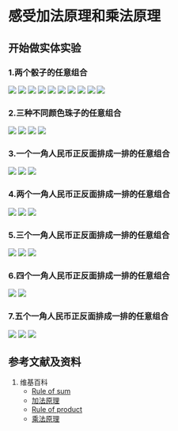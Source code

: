 # 感受加法原理和乘法原理

## 开始做实体实验

### 1.两个骰子的任意组合
![](/images/概率/排列和组合/感受加法原理和乘法原理/1a1.jpg)
![](/images/概率/排列和组合/感受加法原理和乘法原理/1a2.jpg)
![](/images/概率/排列和组合/感受加法原理和乘法原理/1a3.jpg)
![](/images/概率/排列和组合/感受加法原理和乘法原理/1a4.jpg)
![](/images/概率/排列和组合/感受加法原理和乘法原理/1a5.jpg)
![](/images/概率/排列和组合/感受加法原理和乘法原理/1a6.jpg)
![](/images/概率/排列和组合/感受加法原理和乘法原理/1a7.jpg)
![](/images/概率/排列和组合/感受加法原理和乘法原理/1a8.jpg)
![](/images/概率/排列和组合/感受加法原理和乘法原理/1a9.jpg)
![](/images/概率/排列和组合/感受加法原理和乘法原理/1a10.jpg)

### 2.三种不同颜色珠子的任意组合
![](/images/概率/排列和组合/感受加法原理和乘法原理/2a1.jpg)
![](/images/概率/排列和组合/感受加法原理和乘法原理/2a2.jpg)
![](/images/概率/排列和组合/感受加法原理和乘法原理/2a3.jpg)
![](/images/概率/排列和组合/感受加法原理和乘法原理/2a4.jpg)


### 3.一个一角人民币正反面排成一排的任意组合
![](/images/概率/排列和组合/感受加法原理和乘法原理/3a1.jpg)
![](/images/概率/排列和组合/感受加法原理和乘法原理/3a2.jpg)
![](/images/概率/排列和组合/感受加法原理和乘法原理/3a3.jpg)

### 4.两个一角人民币正反面排成一排的任意组合
![](/images/概率/排列和组合/感受加法原理和乘法原理/4a1.jpg)
![](/images/概率/排列和组合/感受加法原理和乘法原理/4a2.jpg)
![](/images/概率/排列和组合/感受加法原理和乘法原理/4a3.jpg)

### 5.三个一角人民币正反面排成一排的任意组合
![](/images/概率/排列和组合/感受加法原理和乘法原理/5a1.jpg)
![](/images/概率/排列和组合/感受加法原理和乘法原理/5a2.jpg)
![](/images/概率/排列和组合/感受加法原理和乘法原理/5a3.jpg)

### 6.四个一角人民币正反面排成一排的任意组合
![](/images/概率/排列和组合/感受加法原理和乘法原理/6a1.jpg)
![](/images/概率/排列和组合/感受加法原理和乘法原理/6a2.jpg)

### 7.五个一角人民币正反面排成一排的任意组合
![](/images/概率/排列和组合/感受加法原理和乘法原理/7a1.jpg)
![](/images/概率/排列和组合/感受加法原理和乘法原理/7a2.jpg)
![](/images/概率/排列和组合/感受加法原理和乘法原理/7a3.jpg)

## 参考文献及资料

1. 维基百科
	- [Rule of sum](https://en.wikipedia.org/wiki/Rule_of_sum) 
	- [加法原理](https://zh.wikipedia.org/wiki/%E5%8A%A0%E6%B3%95%E5%8E%9F%E7%90%86) 
	- [Rule of product](https://en.wikipedia.org/wiki/Rule_of_product) 
	- [乘法原理](https://zh.wikipedia.org/wiki/%E4%B9%98%E6%B3%95%E5%8E%9F%E7%90%86) 
